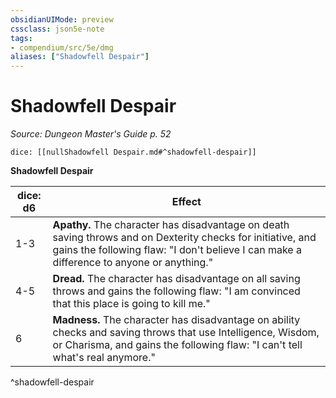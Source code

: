 ```yaml
---
obsidianUIMode: preview
cssclass: json5e-note
tags:
- compendium/src/5e/dmg
aliases: ["Shadowfell Despair"]
---
```

# Shadowfell Despair
*Source: Dungeon Master's Guide p. 52* 

`dice: [[nullShadowfell Despair.md#^shadowfell-despair]]`

**Shadowfell Despair**

| dice: d6 | Effect |
|----------|--------|
| 1-3 | **Apathy.** The character has disadvantage on death saving throws and on Dexterity checks for initiative, and gains the following flaw: "I don't believe I can make a difference to anyone or anything." |
| 4-5 | **Dread.** The character has disadvantage on all saving throws and gains the following flaw: "I am convinced that this place is going to kill me." |
| 6 | **Madness.** The character has disadvantage on ability checks and saving throws that use Intelligence, Wisdom, or Charisma, and gains the following flaw: "I can't tell what's real anymore." |
^shadowfell-despair